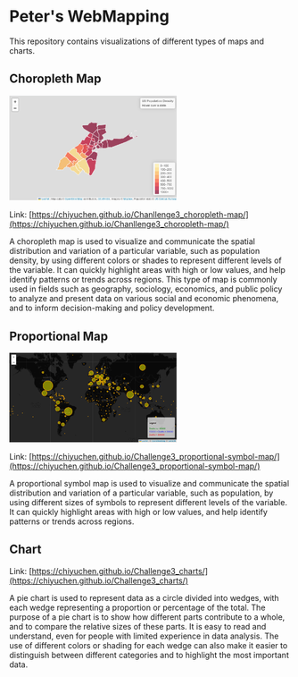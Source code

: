 # Peter's WebMapping

This repository contains visualizations of different types of maps and charts. 

## Choropleth Map

<img src="https://github.com/CHIYUCHEN/CHIYUCHEN.github.io/blob/main/ChoroplethMap.png" alt="Choropleth Map" width="300"/>


Link: [https://chiyuchen.github.io/Chanllenge3_choropleth-map/](https://chiyuchen.github.io/Chanllenge3_choropleth-map/)

A choropleth map is used to visualize and communicate the spatial distribution and variation of a particular variable, such as population density, by using different colors or shades to represent different levels of the variable. It can quickly highlight areas with high or low values, and help identify patterns or trends across regions. This type of map is commonly used in fields such as geography, sociology, economics, and public policy to analyze and present data on various social and economic phenomena, and to inform decision-making and policy development.

## Proportional Map

<img src="https://github.com/CHIYUCHEN/CHIYUCHEN.github.io/blob/main/ProportionalMap.png" alt="Choropleth Map" width="300"/>

Link: [https://chiyuchen.github.io/Challenge3_proportional-symbol-map/](https://chiyuchen.github.io/Challenge3_proportional-symbol-map/)

A proportional symbol map is used to visualize and communicate the spatial distribution and variation of a particular variable, such as population, by using different sizes of symbols to represent different levels of the variable. It can quickly highlight areas with high or low values, and help identify patterns or trends across regions.

## Chart

Link: [https://chiyuchen.github.io/Challenge3_charts/](https://chiyuchen.github.io/Challenge3_charts/)

A pie chart is used to represent data as a circle divided into wedges, with each wedge representing a proportion or percentage of the total. The purpose of a pie chart is to show how different parts contribute to a whole, and to compare the relative sizes of these parts. It is easy to read and understand, even for people with limited experience in data analysis. The use of different colors or shading for each wedge can also make it easier to distinguish between different categories and to highlight the most important data.
